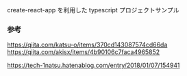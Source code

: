 create-react-app を利用した typescript プロジェクトサンプル

### 参考

https://qiita.com/katsu-o/items/370cd143087574cd66da
https://qiita.com/akisx/items/4b90106c7faca4965852

https://tech-1natsu.hatenablog.com/entry/2018/01/07/154941
